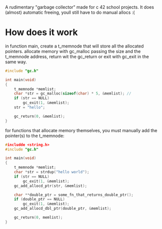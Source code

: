 A rudimentary "garbage collector" made for c 42 school projects.
It does (almost) automatic freeing, youll still have to do manual allocs :(

# How does it work

in function main, create a t_memnode that will store all the allocated pointers. allocate memory with gc_malloc passing the size and the t_memnode address, return wit the gc_return or exit with gc_exit in the same way.
```c
#include "gc.h"

int main(void)
{
    t_memnode *memlist;
    char *str = gc_malloc(sizeof(char) * 5, &memlist); // 
    if (str == NULL)
        gc_exit(1, &memlist);
    str = "hello";

    gc_return(0, &memlist);
}
```


for functions that allocate memory themselves, you must manually add the pointer(s) to the t_memnode:

```c
#includde <string.h>
#include "gc.h"

int main(void)
{
    t_memnode *memlist;
    char *str = strdup("hello world");
    if (str == NULL)
        gc_exit(1, &memlist);
    gc_add_allocd_ptr(str, &memlist);

    char **double_ptr = some_fn_that_returns_double_ptr();
    if (double_ptr == NULL)
        gc_exit(1, &memlist);
    gc_add_allocd_dbl_ptr(double_ptr, &memlist);

    gc_return(0, memlist);
}
```

